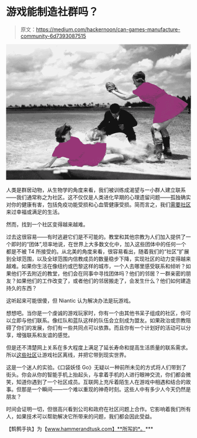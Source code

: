 # 游戏能制造社群吗？

> 原文：<https://medium.com/hackernoon/can-games-manufacture-community-6d7393087515>

![](img/33fd1eab4c27a799ef7a7353de6d8ef4.png)

人类是群居动物，从生物学的角度来看，我们被训练成渴望与一小群人建立联系——我们通常称之为社区。这不仅仅是人类进化早期的心理遗留问题——孤独确实对你的健康有害，包括免疫功能受损和心血管健康受损。简而言之，我们[需要社区](https://www.scientificamerican.com/article/why-we-are-wired-to-connect/)来过幸福或满足的生活。

然而，找到一个社区变得越来越难。

过去这很容易——有时逃避它们是不可能的。教堂和其他宗教为人们加入提供了一个即时的“团体”,坦率地说，在世界上大多数文化中，加入这些团体中的任何一个都是不被 T4 所接受的。从北美的角度来看，很容易看出，随着我们的“社区”扩展到全球范围，以及全球范围内信教成员的数量稳步下降，实现社区的动力变得越来越难。如果你生活在像纽约或巴黎这样的城市，一个人去哪里感受联系和倾听？如果他们不去附近的教堂，他们会在同事中寻找团体吗？他们的邻居？一群亲密的朋友？如果他们的工作改变了，或者他们的邻居搬走了，会发生什么？他们如何建造持久的东西？

这听起来可能很傻，但 Niantic 认为解决办法是玩游戏。

想想吧。当你是一个虔诚的游戏玩家时，你有一个由其他书呆子组成的社区，你可以立即与他们联系。像红队和蓝队这样的队伍会立刻成为盟友。如果政治或宗教阻碍了你们的发展，你们有一些共同点可以依靠。而且你有一个计划好的活动可以分享，增强联系和友谊的感觉。

但是还不清楚网上关系在多大程度上满足了延长寿命和提高生活质量的联系需求。所以[这些社区](https://mobile-ar.reality.news/news/niantic-partners-with-city-governments-turn-pokemon-go-into-tool-for-community-engagement-0185746/)让游戏社区离线，并把它带到现实世界。

这是一个迷人的实验。《口袋妖怪 Go》无疑以一种前所未见的方式将人们带到了街头。你会从你的智能手机上抬起头，与拿着手机的人进行眼神交流，你们都会微笑，知道你遇到了一个社区成员。互联网上充斥着陌生人在游戏中相遇和结合的故事。但那是一个瞬间——一个难以重现的神奇时刻。这些人中有多少人今天仍然是朋友？

时间会证明一切，但很高兴看到公司和政府在社区问题上合作。它影响着我们所有人，如果技术可以帮助解决它所带来的问题，我们都会因此受益。

【鹪鹩手执】为【www.hammerandtusk.com】**所写的*。***